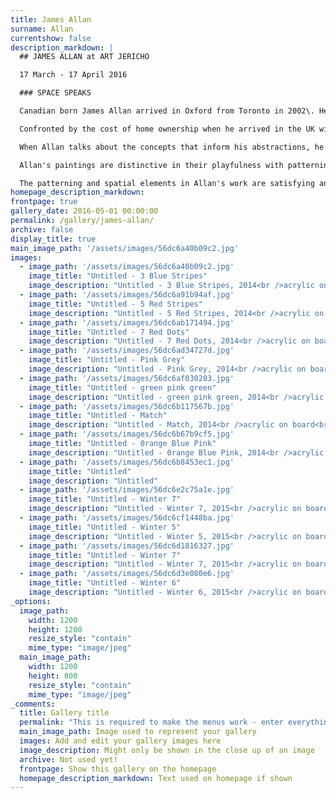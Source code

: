 ```yaml
---
title: James Allan
surname: Allan
currentshow: false
description_markdown: |
  ## JAMES ALLAN at ART JERICHO

  17 March - 17 April 2016

  ### SPACE SPEAKS

  Canadian born James Allan arrived in Oxford from Toronto in 2002\. He studied Fine Art at Ontario College of Art 1982-85, and has supported his practice for over thirty years in various forms: as film lighting technician, industrial electrician, digital technician and for the past 14 years, Head of Imaging Services at the Bodleian Library. His working environment and experience are infused into his compositions.

  Confronted by the cost of home ownership when he arrived in the UK with a young family, he was intrigued to learn that he could have an allotment 25 by 10 metres for just £12 a year. He has worked an allotment at Cripley Meadows, Jericho faithfully since those early days.

  When Allan talks about the concepts that inform his abstractions, he speaks specifically about space in different forms: geographic space and displacement as an immigrant to the UK himself, and parents who emigrated independently of each other to Canada from Scotland; space in memory and time; private versus public space; musical space and cadence.

  Allan's paintings are distinctive in their playfulness with patterning, space and colour. A myriad of artistic references from American artists of the early eighties such as Peter Halley, Dan Flavin, Brice Marden and others spring to mind. After years of working with monochrome, Allan has discovered colour and there is a sense of fresh and unexpected delight in his palette.

  The patterning and spatial elements in Allan's work are satisfying and entice us to explore and unravel his compositions.  Allan paints from his studio at home to a backcloth of sublime modulations of Bach. Large windows pan out over a quilt of gardens that are defined by walls, fences, garden sheds and the shadows that they cast. Echoes of these shapes. patterns and juxtapositions are as evident in his compositions as are electrical and digital elements, musical references and the patterning that characterises allotments. Essentially Allan's paintings are liberated.
homepage_description_markdown: 
frontpage: true
gallery_date: 2016-05-01 00:00:00
permalink: /gallery/james-allan/
archive: false
display_title: true
main_image_path: '/assets/images/56dc6a40b09c2.jpg'
images:
  - image_path: '/assets/images/56dc6a40b09c2.jpg'
    image_title: "Untitled - 3 Blue Stripes"
    image_description: "Untitled - 3 Blue Stripes, 2014<br />acrylic on board<br />75 x 60 cm"
  - image_path: '/assets/images/56dc6a91b94af.jpg'
    image_title: "Untitled - 5 Red Stripes"
    image_description: "Untitled - 5 Red Stripes, 2014<br />acrylic on board<br />75 x 60 cm"
  - image_path: '/assets/images/56dc6ab171494.jpg'
    image_title: "Untitled - 7 Red Dots"
    image_description: "Untitled - 7 Red Dots, 2014<br />acrylic on board<br />75 x 60 cm"
  - image_path: '/assets/images/56dc6ad34727d.jpg'
    image_title: "Untitled - Pink Grey"
    image_description: "Untitled - Pink Grey, 2014<br />acrylic on board<br />75 x 60 cm"
  - image_path: '/assets/images/56dc6af030283.jpg'
    image_title: "Untitled - green pink green"
    image_description: "Untitled - green pink green, 2014<br />acrylic on board<br />75 x 60 cm"
  - image_path: '/assets/images/56dc6b117567b.jpg'
    image_title: "Untitled - Match"
    image_description: "Untitled - Match, 2014<br />acrylic on board<br />75 x 60 cm"
  - image_path: '/assets/images/56dc6b67b9cf5.jpg'
    image_title: "Untitled - 0range Blue Pink"
    image_description: "Untitled - 0range Blue Pink, 2014<br />acrylic on board<br />75 x 60 cm"
  - image_path: '/assets/images/56dc6b8453ec1.jpg'
    image_title: "Untitled"
    image_description: "Untitled"
  - image_path: '/assets/images/56dc6e2c75a1e.jpg'
    image_title: "Untitled - Winter 7"
    image_description: "Untitled - Winter 7, 2015<br />acrylic on board<br />60 x 45 cm"
  - image_path: '/assets/images/56dc6cf1448ba.jpg'
    image_title: "Untitled - Winter 5"
    image_description: "Untitled - Winter 5, 2015<br />acrylic on board<br />60 x 45 cm"
  - image_path: '/assets/images/56dc6d1816327.jpg'
    image_title: "Untitled - Winter 7"
    image_description: "Untitled - Winter 7, 2015<br />acrylic on board<br />60 x 45 cm"
  - image_path: '/assets/images/56dc6d3e080e6.jpg'
    image_title: "Untitled - Winter 6"
    image_description: "Untitled - Winter 6, 2015<br />acrylic on board<br />60 x 45 cm"
_options:
  image_path:
    width: 1200
    height: 1200
    resize_style: "contain"
    mime_type: "image/jpeg"
  main_image_path:
    width: 1200
    height: 800
    resize_style: "contain"
    mime_type: "image/jpeg"
_comments:
  title: Gallery title
  permalink: "This is required to make the menus work - enter everything in lower case, no digits, no spaces in this format /gallery/my-new-gallery/"
  main_image_path: Image used to represent your gallery
  images: Add and edit your gallery images here
  image_description: Might only be shown in the close up of an image
  archive: Not used yet!
  frontpage: Show this gallery on the homepage
  homepage_description_markdown: Text used on homepage if shown
---
```

